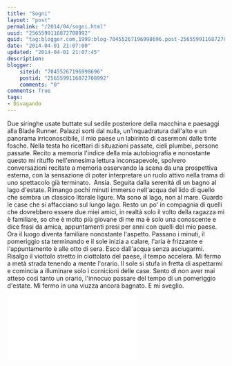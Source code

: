 ```yaml
---
title: "Sogni"
layout: "post"
permalink: "/2014/04/sogni.html"
uuid: "2565599116872708992"
guid: "tag:blogger.com,1999:blog-70455267196998696.post-2565599116872708992"
date: "2014-04-01 21:07:00"
updated: "2014-04-01 21:07:45"
description: 
blogger:
    siteid: "70455267196998696"
    postid: "2565599116872708992"
    comments: "0"
comments: True
tags:
- Divagando
---
```

Due siringhe usate buttate sul sedile posteriore della macchina e
paesaggi alla Blade Runner. Palazzi sorti dal nulla, un'inquadratura
dall'alto e un panorama irriconoscibile, il mio paese un labirinto di
casermoni dalle tinte fosche. Nella testa ho ricettari di situazioni
passate, cieli plumbei, persone passate. Recito a memoria l'indice della
mia autobiografia e nonostante questo mi rituffo nell'ennesima lettura
inconsapevole, spolvero conversazioni recitate a memoria osservando la
scena da una prospettiva esterna, con la sensazione di poter
interpretare un ruolo attivo nella trama di uno spettacolo già
terminato. 
Ansia. Seguita dalla serenità di un bagno al lago d'estate. Rimango
pochi minuti immerso nell'acqua del lido di quello che sembra un
classico litorale ligure. Ma sono al lago, non al mare. Guardo le case
che si affacciano sul lungo lago. Resto un po' in compagnia di quelli
che dovrebbero essere due miei amici, in realtà solo il volto della
ragazza mi è familiare, so che è molto più giovane di me ma è solo una
conoscente e dice frasi da amica, appuntamenti presi per anni con quelli
del mio paese. Ora il luogo diventa familiare nonostante l'aspetto.
Passano i minuti, il pomeriggio sta terminando e il sole inizia a
calare, l'aria è frizzante e l'appuntamento è alle otto di sera. Esco
dall'acqua senza asciugarmi. Risalgo il viottolo stretto in ciottolato
del paese, il tempo accelera. Mi fermo a metà strada tenendo a mente
l'orario. Il sole si stufa in fretta di aspettarmi e comincia a
illuminare solo i cornicioni delle case. Sento di non aver mai atteso
così tanto un orario, l'innocuo passare del tempo di un pomeriggio
d'estate. Mi fermo in una viuzza ancora bagnato. E mi sveglio.

<div class="youtube">
<iframe src="//www.youtube-nocookie.com/embed/sMZMI2gFW54?rel=0" frameborder="0" allowfullscreen></iframe>
</div>